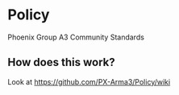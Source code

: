 # Policy
Phoenix Group A3 Community Standards

## How does this work?

Look at https://github.com/PX-Arma3/Policy/wiki
